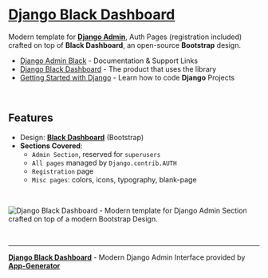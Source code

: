 # [Django Black Dashboard](https://app-generator.dev/docs/products/django-libs/theme-black-dashboard.html)

Modern template for **[Django Admin](https://app-generator.dev/docs/products/django-libs/theme-black-dashboard.htm)**, Auth Pages (registration included) crafted on top of **Black Dashboard**, an open-source **Bootstrap** design.

- [Django Admin Black](https://app-generator.dev/docs/products/django-libs/theme-black-dashboard.html) - Documentation & Support Links
- [Django Black Dashboard](https://app-generator.dev/product/black-dashboard/django/) - The product that uses the library
- [Getting Started with Django](https://app-generator.dev/docs/technologies/django/index.html) - Learn how to code **Django** Projects

<br />

## **Features**

- Design: **[Black Dashboard](https://app-generator.dev/docs/templates/bootstrap/black-dashboard.html)** (Bootstrap)
- **Sections Covered**: 
  - `Admin Section`, reserved for `superusers`
  - `All pages` managed by `Django.contrib.AUTH`
  - `Registration` page
  - `Misc pages`: colors, icons, typography, blank-page 
  
<br />

![Django Black Dashboard - Modern template for Django Admin Section crafted on top of a modern Bootstrap Design.](https://user-images.githubusercontent.com/51070104/196730732-dda1794b-93ce-48cb-bc5c-182411495512.png)

<br />

---
**[Django Black Dashboard](https://app-generator.dev/docs/products/django-libs/theme-black-dashboard.html)** - Modern Django Admin Interface provided by **[App-Generator](https://app-generator.dev)**

